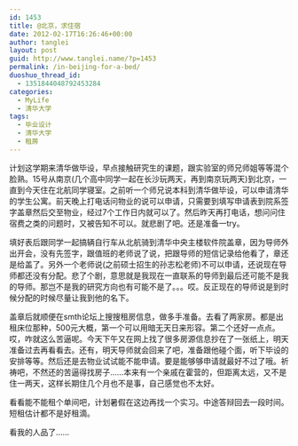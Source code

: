 ```yaml
---
id: 1453
title: @北京，求住宿
date: 2012-02-17T16:26:46+00:00
author: tanglei
layout: post
guid: http://www.tanglei.name/?p=1453
permalink: /in-beijing-for-a-bed/
duoshuo_thread_id:
  - 1351844048792453284
categories:
  - MyLife
  - 清华大学
tags:
  - 毕业设计
  - 清华大学
  - 租房
---
```

计划这学期来清华做毕设，早点接触研究生的课题，跟实验室的师兄师姐等等混个脸熟。15号从南京(几个高中同学一起在长沙玩两天，再到南京玩两天)到北京，一直到今天住在北航同学寝室。之前听一个师兄说本科到清华做毕设，可以申请清华的学生公寓。前天晚上打电话问物业的说可以申请，只需要到填写申请表到院系签字盖章然后交至物业，经过7个工作日内就可以了。然后昨天再打电话，想问问住宿费之类的问题时，又被告知不可以。就悲剧了吧。还是准备一try。

填好表后跟同学一起搞辆自行车从北航骑到清华中央主楼软件院盖章，因为导师外出开会，没有先签字，跟值班的老师说了说，把跟导师的短信记录给他看了，章还是给盖了。另外一个老师说(之前硕士招生的孙志松老师)不可以申请，还说现在导师都还没有分配。悲了个剧，意思就是我现在一直联系的导师到最后还可能不是我的导师。那岂不是我的研究方向也有可能不是了。。。哎。反正现在的导师说是到时候分配的时候尽量让我到他的名下。

盖章后就顺便在smth论坛上搜搜租房信息，做多手准备。去看了两家房。都是出租床位那种，500元大概，第一个可以用暗无天日来形容。第二个还好一点点。哎，咋就这么苦逼呢。今天下午又在网上找了很多房源信息抄在了一张纸上，明天准备过去再看看去。还有，明天导师就会回来了吧，准备跟他碰个面，听下毕设的安排等等。然后还是去物业试试能不能申请。要是能够够申请就最好不过了哦。祈祷吧，不然还的苦逼得找房子……本来有一个亲戚在霍营的，但距离太远，又不是住一两天，这样长期住几个月也不是事，自己感觉也不太好。

看看能不能租个单间吧，计划暑假在这边再找一个实习。中途答辩回去一段时间。短租估计都不是好租滴。

看我的人品了……